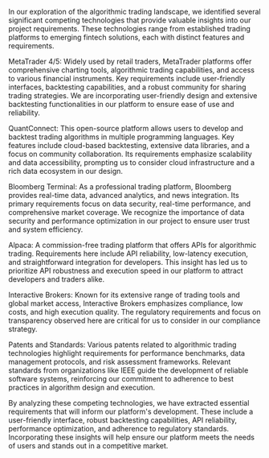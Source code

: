 In our exploration of the algorithmic trading landscape, we identified several significant competing technologies that provide valuable insights into our project requirements. These technologies range from established trading platforms to emerging fintech solutions, each with distinct features and requirements.

MetaTrader 4/5: Widely used by retail traders, MetaTrader platforms offer comprehensive charting tools, algorithmic trading capabilities, and access to various financial instruments. Key requirements include user-friendly interfaces, backtesting capabilities, and a robust community for sharing trading strategies. We are incorporating user-friendly design and extensive backtesting functionalities in our platform to ensure ease of use and reliability.

QuantConnect: This open-source platform allows users to develop and backtest trading algorithms in multiple programming languages. Key features include cloud-based backtesting, extensive data libraries, and a focus on community collaboration. Its requirements emphasize scalability and data accessibility, prompting us to consider cloud infrastructure and a rich data ecosystem in our design.

Bloomberg Terminal: As a professional trading platform, Bloomberg provides real-time data, advanced analytics, and news integration. Its primary requirements focus on data security, real-time performance, and comprehensive market coverage. We recognize the importance of data security and performance optimization in our project to ensure user trust and system efficiency.

Alpaca: A commission-free trading platform that offers APIs for algorithmic trading. Requirements here include API reliability, low-latency execution, and straightforward integration for developers. This insight has led us to prioritize API robustness and execution speed in our platform to attract developers and traders alike.

Interactive Brokers: Known for its extensive range of trading tools and global market access, Interactive Brokers emphasizes compliance, low costs, and high execution quality. The regulatory requirements and focus on transparency observed here are critical for us to consider in our compliance strategy.

Patents and Standards: Various patents related to algorithmic trading technologies highlight requirements for performance benchmarks, data management protocols, and risk assessment frameworks. Relevant standards from organizations like IEEE guide the development of reliable software systems, reinforcing our commitment to adherence to best practices in algorithm design and execution.

By analyzing these competing technologies, we have extracted essential requirements that will inform our platform's development. These include a user-friendly interface, robust backtesting capabilities, API reliability, performance optimization, and adherence to regulatory standards. Incorporating these insights will help ensure our platform meets the needs of users and stands out in a competitive market.
